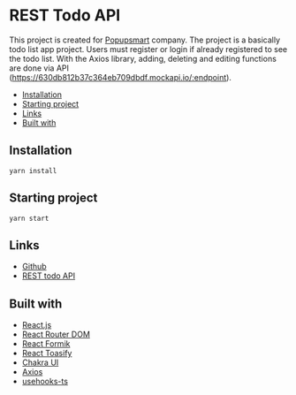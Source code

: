 # REST Todo API
  This project is created for [Popupsmart](https://www.patika.dev/bootcamp/popupsmart-react-practicum) company. The project is a basically todo list app project. Users must register or login if already registered to see the todo list. With the Axios library, adding, deleting and editing functions are done via API (https://630db812b37c364eb709dbdf.mockapi.io/:endpoint).

-   [Installation](#installation)
-   [Starting project](#starting-project)
-   [Links](#links)
-   [Built with](#built-with)


## Installation

```
yarn install
```

## Starting project

```
yarn start
```

## Links

-   [Github](https://github.com/yunusemrgrl/popupsmart_react)
-   [REST todo API](https://mockapi.io/projects/630db812b37c364eb709dbe0)

## Built with

-   [React.js](https://reactjs.org/)
-   [React Router DOM](https://reactrouter.com/en/main)
-   [React Formik](https://formik.org/)
-   [React Toasify](https://www.npmjs.com/package/react-toastify)
-   [Chakra UI](https://chakra-ui.com/)
-   [Axios](https://axios-http.com/)
-   [usehooks-ts](https://www.npmjs.com/package/usehooks-ts)
